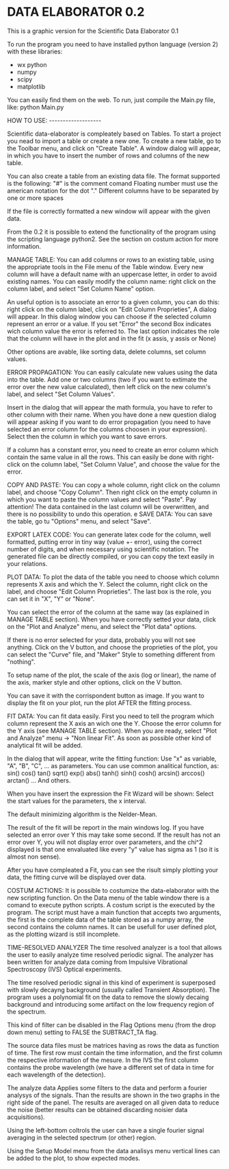 # DATA ELABORATOR 0.2

This is a graphic version for the Scientific Data Elaborator 0.1

To run the program you need to have installed python language
 (version 2) with these libraries:
- wx python 
- numpy
- scipy
- matplotlib

You can easily find them on the web.
To run, just compile the Main.py file, like:
python Main.py

HOW TO USE: -------------------

Scientific data-elaborator is compleately based on Tables. To start a project you nead to import a table or
create a new one. To create a new table, go to the Toolbar menu, and click on "Create Table". 
A window dialog will appear, in which you have to insert the number of rows and columns of the new table.

You can also create a table from an existing data file. The format supported is the following:
"#" is the comment comand
Floating number must use the american notation for the dot "."
Different columns have to be separated by one or more spaces

If the file is correctly formatted a new window will appear with the given data.

From the 0.2 it is possible to extend the functionality of the program using the scripting language python2.
See the section on costum action for more information.

MANAGE TABLE:
You can add columns or rows to an existing table, using the appropriate tools in the File menu of the Table window.
Every new column will have a default name with an uppercase letter, in order to avoid existing names. You can
easily modify the column name: right click on the column label, and select "Set Column Name" option.

An useful option is to associate an error to a given column, you can do this: 
right click on the column label, click on "Edit Column Proprieties", A dialog will appear.
In this dialog window you can choose if the selected column represent an error or a value. If you set "Error"
the second Box indicates  wich column value the error is referred to. 
The last option indicates the role that the column will have in the plot and in the fit (x assis, y assis or None)

Other options are avable, like sorting data, delete columns, set column values.

ERROR PROPAGATION:
You can easily calculate new values using the data into the table. Add one or two columns (two if you want to extimate
the error over the new value calculated), then left click on the new column's label, and select "Set Column Values".

Insert in the dialog that will appear the math formula, you have to refer to other column with their name. When you
have done a new question dialog will appear asking if you want to do error propagation (you need to have selected an
error column for the columns choosen in your expression). Select then the column in which you want to save errors.

If a column has a constant error, you need to create an error column which contain the same value in all the rows. 
This can easily be done with right-click on the column label, "Set Column Value", and choose the value for the error.

COPY AND PASTE:
You can copy a whole column, right click on the column label, and choose "Copy Column".
Then right click on the empty column in which you want to paste the column values and select "Paste".
Pay attention! The data contained in the last column will be overwritten, and there is no possibility to undo
this operation.
e
SAVE DATA:
You can save the table, go tu "Options" menu, and select "Save".

EXPORT LATEX CODE:
You can generate latex code for the column, well formatted, putting error in tiny way (value +- error),
using the correct number of digits, and when necessary using scientific notation. The generated file can be directly compiled,
or you can copy the text easily in your relations.

PLOT DATA:
To plot the data of the table you need to choose which column represents X axis and which the Y.
Select the column, right click on the label, and choose "Edit Column Proprieties".
The last box is the role, you can set it in "X", "Y" or "None".

You can select the error of the column at the same way (as explained in MANAGE TABLE section).
When you have correctly setted your data, click on the "Plot and Analyze" menu, and select the "Plot data" options.

If there is no error selected for your data, probably you will not see anything. Click on the V button, 
and choose the proprieties of the plot, you can select the "Curve" file, and "Maker" Style to something different
from "nothing".

To setup name of the plot, the scale of the axis (log or linear), the name of the axis, marker style and other options,
click on the V button.

You can save it with the corrispondent button as image.
If you want to display the fit on your plot, run the plot AFTER the fitting process.

FIT DATA:
You can fit data easily. First you need to tell the program which column represent the X axis an wich one
the Y. Choose the error column for the Y axis (see MANAGE TABLE section). When you are ready, select
"Plot and Analyze" menu -> "Non linear Fit".
As soon as possible other kind of analytical fit will be added.

In the dialog that will appear, write the fitting function:
Use "x" as variable, "A", "B", "C", ... as parameters.
You can use common analitical function, as:
sin() cos() tan() sqrt() exp() abs() tanh() sinh() cosh() arcsin() arccos() arctan() ...
And others.

When you have insert the expression the Fit Wizard will be shown:
Select the start values for the parameters, the x interval.

The default minimizing algorithm is the Nelder-Mean.

The result of the fit will be report in the main windows log. If you have selected an error over Y this may take some second.
If the result has not an error over Y, you will not display error over parameters, and the chi^2 displayed is that one envaluated
like every "y" value has sigma as 1 (so it is almost non sense).

After you have compleated a Fit, you can see the risult simply plotting your data, the fitting curve will be displayed over data.

COSTUM ACTIONS:
It is possible to costumize the data-elaborator with the new scripting function.
On the Data menu of the table window there is a comand to execute python scripts.
A costum script is the executed by the program.
The script must have a main function that accepts two arguments, the first is the complete data of the table stored as a numpy array, the second contains the column names.
It can be usefull for user defined plot, as the plotting wizard is still incomplete.

TIME-RESOLVED ANALYZER
The time resolved analyzer is a tool that allows the user to easily 
analyze time resolved periodic signal.
The analyzer has been written for analyze data coming from Impulsive 
Vibrational Spectroscopy (IVS) Optical experiments.

The time resolved periodic signal in this kind of experiment is 
superposed with slowly decayng background (usually called Transient 
Absorption). The program uses a polynomial fit on the data to remove the 
slowly decaing background and introducing some artifact on the low 
frequency region of the spectrum.

This kind of filter can be disabled in the Flag Options menu (from the 
drop down menu) setting to FALSE the SUBTRACT_TA flag.

The source data files must be matrices having as rows the data as 
function of time. The first row must contain the time information, and 
the first column the respective information of the mesure.
In the IVS the first column contains the probe wavelength (we have a 
different set of data in time for each wavelength of the detection).

The analyze data Applies some filters to the data and perform a fourier 
analysys of the signals. Than the results are shown in the two graphs in 
the right side of the panel. 
The results are averaged on all given data to reduce the noise (better results can be obtained discarding noisier 
data acquisitions).

Using the left-bottom coltrols the user can have a single fourier signal
averaging in the selected spectrum (or other) region.

Using the Setup Model menu from the data analisys menu vertical lines can be added to the plot, to
show expected modes.

